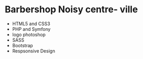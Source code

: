 # Barbershop Noisy centre- ville

* HTML5 and CSS3
* PHP and Symfony
* logo  photoshop
* SASS
* Bootstrap
* Respsonsive Design 



